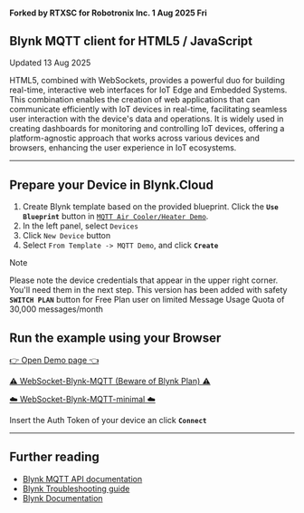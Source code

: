
#### Forked by RTXSC for Robotronix Inc. 1 Aug 2025 Fri
## Blynk MQTT client for HTML5 / JavaScript
Updated 13 Aug 2025

HTML5, combined with WebSockets, provides a powerful duo for building real-time, interactive
web interfaces for IoT Edge and Embedded Systems. This combination enables the creation of
web applications that can communicate efficiently with IoT devices in real-time, facilitating
seamless user interaction with the device's data and operations. It is widely used in creating
dashboards for monitoring and controlling IoT devices, offering a platform-agnostic approach
that works across various devices and browsers, enhancing the user experience in IoT ecosystems.

---

## Prepare your Device in Blynk.Cloud

1. Create Blynk template based on the provided blueprint. Click the **`Use Blueprint`** button in [`MQTT Air Cooler/Heater Demo`](https://blynk.cloud/dashboard/blueprints/Library/TMPL4zGiS1A7l).
2. In the left panel, select `Devices`
3. Click `New Device` button
4. Select `From Template -> MQTT Demo`, and click **`Create`**

> [!NOTE]
> Please note the device credentials that appear in the upper right corner. You'll need them in the next step.
> This version has been added with safety **`SWITCH PLAN`** button for Free Plan user on limited Message Usage Quota of 30,000 messages/month

## Run the example using your Browser

[👉 Open Demo page 👈](https://bit.ly/Blynk-HTML5-MQTT-Sample)

[⚠️ WebSocket-Blynk-MQTT (Beware of Blynk Plan) ⚠️](https://html-preview.github.io/?url=https://github.com/rtxsc/html5-websocket-blynk-mqtt/blob/main/WebSocket-Blynk-MQTT.html&sample=1)

[☁️ WebSocket-Blynk-MQTT-minimal ☁️](https://html-preview.github.io/?url=https://github.com/rtxsc/html5-websocket-blynk-mqtt/blob/main/WebSocket-Blynk-MQTT-minimal.html&sample=1)

Insert the Auth Token of your device an click **`Connect`**

---

## Further reading

- [Blynk MQTT API documentation](https://docs.blynk.io/en/blynk.cloud-mqtt-api/device-mqtt-api)
- [Blynk Troubleshooting guide](https://docs.blynk.io/en/troubleshooting/general-issues)
- [Blynk Documentation](https://docs.blynk.io/en)

